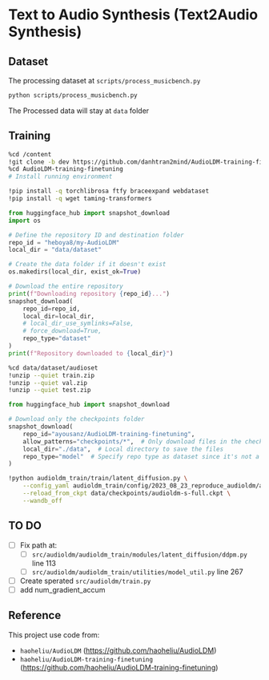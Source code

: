 # Text to Audio Synthesis (Text2Audio Synthesis)

## Dataset
The processing dataset at `scripts/process_musicbench.py`
```bash
python scripts/process_musicbench.py
```
The Processed data will stay at `data` folder
## Training

```bash
%cd /content
!git clone -b dev https://github.com/danhtran2mind/AudioLDM-training-finetuning.git
%cd AudioLDM-training-finetuning
# Install running environment

!pip install -q torchlibrosa ftfy braceexpand webdataset 
!pip install -q wget taming-transformers
```

```python
from huggingface_hub import snapshot_download
import os

# Define the repository ID and destination folder
repo_id = "heboya8/my-AudioLDM"
local_dir = "data/dataset"

# Create the data folder if it doesn't exist
os.makedirs(local_dir, exist_ok=True)

# Download the entire repository
print(f"Downloading repository {repo_id}...")
snapshot_download(
    repo_id=repo_id,
    local_dir=local_dir,
    # local_dir_use_symlinks=False,
    # force_download=True,
    repo_type="dataset"
)
print(f"Repository downloaded to {local_dir}")
```

```bash
%cd data/dataset/audioset
!unzip --quiet train.zip
!unzip --quiet val.zip
!unzip --quiet test.zip
```
```python
from huggingface_hub import snapshot_download

# Download only the checkpoints folder
snapshot_download(
    repo_id="ayousanz/AudioLDM-training-finetuning",
    allow_patterns="checkpoints/*",  # Only download files in the checkpoints folder
    local_dir="./data",  # Local directory to save the files
    repo_type="model"  # Specify repo type as dataset since it's not a model
)
```
```bash
!python audioldm_train/train/latent_diffusion.py \
    --config_yaml audioldm_train/config/2023_08_23_reproduce_audioldm/audioldm_original.yaml \
    --reload_from_ckpt data/checkpoints/audioldm-s-full.ckpt \
    --wandb_off
```

## TO DO
- [ ] Fix path at:
    - [ ] `src/audioldm/audioldm_train/modules/latent_diffusion/ddpm.py` line 113
    - [ ] `src/audioldm/audioldm_train/utilities/model_util.py` line 267
- [ ] Create sperated `src/audioldm/train.py`
- [ ] add num_gradient_accum

## Reference
This project use code from:
- `haoheliu/AudioLDM` (https://github.com/haoheliu/AudioLDM)
- `haoheliu/AudioLDM-training-finetuning` (https://github.com/haoheliu/AudioLDM-training-finetuning)
